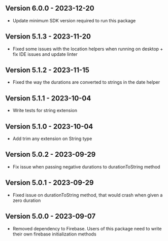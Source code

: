 ## Version 6.0.0 - 2023-12-20
* Update minimum SDK version required to run this package
## Version 5.1.3 - 2023-11-20
* Fixed some issues with the location helpers when running on desktop + fix IDE issues and update linter
## Version 5.1.2 - 2023-11-15
* Fixed the way the durations are converted to strings in the date helper
## Version 5.1.1 - 2023-10-04
* Write tests for string extension
## Version 5.1.0 - 2023-10-04
* Add trim any extension on String type
## Version 5.0.2 - 2023-09-29
* Fix issue when passing negative durations to durationToString method
## Version 5.0.1 - 2023-09-29
* Fixed issue on durationToString method, that would crash when given a zero duration
## Version 5.0.0 - 2023-09-07
* Removed dependency to Firebase. Users of this package need to write their own firebase initialization methods
